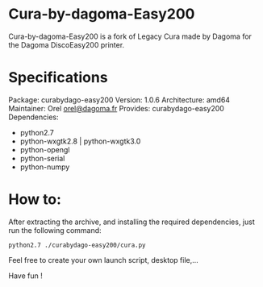 # Cura-by-dagoma-Easy200
Cura-by-dagoma-Easy200 is a fork of Legacy Cura made by Dagoma for the Dagoma DiscoEasy200 printer.

# Specifications
Package: curabydago-easy200
Version: 1.0.6
Architecture: amd64
Maintainer: Orel <orel@dagoma.fr>
Provides: curabydago-easy200
Dependencies:
* python2.7
* python-wxgtk2.8 | python-wxgtk3.0
* python-opengl
* python-serial
* python-numpy

# How to:
After extracting the archive, and installing the required dependencies, just run the following command:
```
python2.7 ./curabydago-easy200/cura.py
```
Feel free to create your own launch script, desktop file,...

Have fun !
